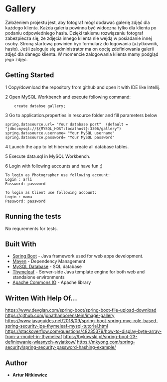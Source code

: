 # Gallery
 Założeniem projektu jest, aby fotograf mógł dodawać galerię zdjęć dla każdego klienta. Każda galeria powinna być widoczna tylko dla klienta po podaniu odpowiedniego hasła.
Dzięki takiemu rozwiązaniu fotograf zabezpiecza się, że zdjęcia innego klienta nie wejdą w posiadanie innej osoby. Stroną startową powinien być formularz do logowania (użytkownik, hasło).
Jeśli zaloguje się administrator ma on opcję zdefiniowania galerii zdjęć dla danego klienta. 
W momencie zalogowania klienta mamy podgląd jego zdjęć.

## Getting Started

1 Copy/download the repository from github and open it with IDE like Intellij.

2 Open MySQL Workbench and execute following command:
        
        create databse gallery;

3 Go to application.properties in resource folder and fill parameters below

    spring.datasource.url= "Your database port"  (default = "jdbc:mysql://${MYSQL_HOST:localhost}:3306/gallery")
    spring.datasource.username= "Your MySQL username"
    spring.datasource.password= "Your MySQL password"
4 Launch the app to let hibernate create all database tables.

5 Execute data.sql in MySQL Workbench.

6 Login with following accounts and have fun ;) 

    To login as Photographer use following account:
    Login : arli 
    Password: password

    To login as Client use following account:
    Login : mama
    Password: password
    
    
## Running the tests

No requrements for tests.


## Built With

* [Spring Boot](https://spring.io/projects/spring-boot) - Java framework used for web apps development.
* [Maven](https://maven.apache.org/) - Dependency Management
* [MySQL Database](https://www.mysql.com/) - SQL database
* [Thymeleaf](https://www.thymeleaf.org/) - Server-side Java template engine for both web and standalone environments
* [Apache Commons IO](https://mvnrepository.com/artifact/commons-io/commons-io/2.5) - Apache library 

## Written With Help Of...
https://www.devglan.com/spring-boot/spring-boot-file-upload-download
https://github.com/jonathanborenstein/image-gallery
https://www.javaguides.net/2018/09/spring-boot-spring-mvc-role-based-spring-security-jpa-thymeleaf-mysql-tutorial.html
https://stackoverflow.com/questions/48235379/how-to-display-byte-array-from-a-model-in-thymeleaf
https://bykowski.pl/spring-boot-23-definiowanie-wlasnych-wyjatkow/
https://mkyong.com/spring-security/spring-security-password-hashing-example/

## Author

* **Artur Nitkiewicz** 